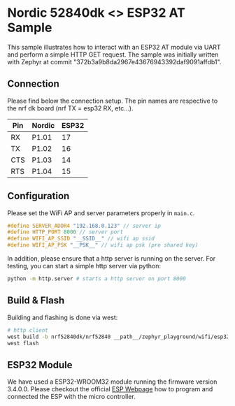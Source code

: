 # Nordic 52840dk <> ESP32 AT Sample
This sample illustrates how to interact with an ESP32 AT module via UART and perform a simple HTTP GET request.
The sample was initially written with Zephyr at commit "372b3a9b8da2967e43676943392daf9091affdb1". 

## Connection
Please find below the connection setup. The pin names are respective to the nrf dk board (nrf TX = esp32 RX, etc...).

| Pin | Nordic | ESP32 |
| --- | ------ | ----- |
| RX  | P1.01  | 17    |
| TX  | P1.02  | 16    |
| CTS | P1.03  | 14    |
| RTS | P1.04  | 15    |

## Configuration
Please set the WiFi AP and server parameters properly in `main.c`.

```h
#define SERVER_ADDR4 "192.168.0.123" // server ip
#define HTTP_PORT 8000 // server port
#define WIFI_AP_SSID "__SSID__" // wifi ap ssid
#define WIFI_AP_PSK "__PSK__" // wifi ap psk (pre shared key)
```

In addition, please ensure that a http server is running on the server.
For testing, you can start a simple http server via python:
```bash
python -m http.server # starts a http server on port 8000
```

## Build & Flash
Building and flashing is done via west:
```bash
# http client
west build -b nrf52840dk/nrf52840 __path__/zephyr_playground/wifi/esp32_wifi_http
west flash
```

## ESP32 Module
We have used a ESP32-WROOM32 module running the firmware version 3.4.0.0.
Please checkout the official [ESP Webpage](https://docs.espressif.com/projects/esp-at/en/latest/esp32/Get_Started/index.html) how to program and connected the ESP with the micro controller.

